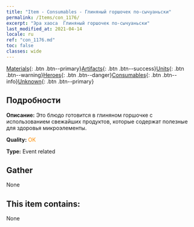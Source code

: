 ```yaml
---
title: "Item - Consumables - Глиняный горшочек по-сычуаньски"
permalink: /Items/con_1176/
excerpt: "Эра хаоса  Глиняный горшочек по-сычуаньски"
last_modified_at: 2021-04-14
locale: ru
ref: "con_1176.md"
toc: false
classes: wide
---
```

 [Materials](/ru/Items/){: .btn .btn--primary}[Artifacts](/ru/Items/Artifacts/){: .btn .btn--success}[Units](/ru/Items/Units/){: .btn .btn--warning}[Heroes](/ru/Items/Heroes/){: .btn .btn--danger}[Consumables](/ru/Items/Consumables/){: .btn .btn--info}[Unknown](/ru/Items/Unknown/){: .btn .btn--primary}

## Подробности
 **Описание:** Это блюдо готовится в глиняном горшочке с использованием свежайших продуктов, которые содержат полезные для здоровья микроэлементы.

 **Quality:** <span style="color: #FF8C00">OK</span>

 **Type:** Event related

## Gather

  None

## This item contains:

  None

